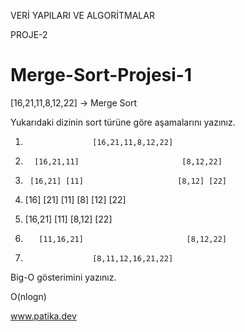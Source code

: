 VERİ YAPILARI VE ALGORİTMALAR

PROJE-2

# Merge-Sort-Projesi-1


[16,21,11,8,12,22] -> Merge Sort

Yukarıdaki dizinin sort türüne göre aşamalarını yazınız.

1.                    [16,21,11,8,12,22]

2.       [16,21,11]                       [8,12,22]

3.      [16,21] [11]                     [8,12] [22]

4. [16] [21]       [11]               [8] [12]      [22]

5.  [16,21]        [11]                [8,12]       [22]

6.        [11,16,21]                       [8,12,22]

7.                    [8,11,12,16,21,22]



Big-O gösterimini yazınız.

O(nlogn)

www.patika.dev
